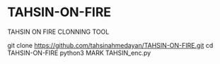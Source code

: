 # TAHSIN-ON-FIRE
TAHSIN ON FIRE CLONNING TOOL

git clone https://github.com/tahsinahmedayan/TAHSIN-ON-FIRE.git
cd TAHSIN-ON-FIRE
python3 MARK TAHSIN_enc.py
